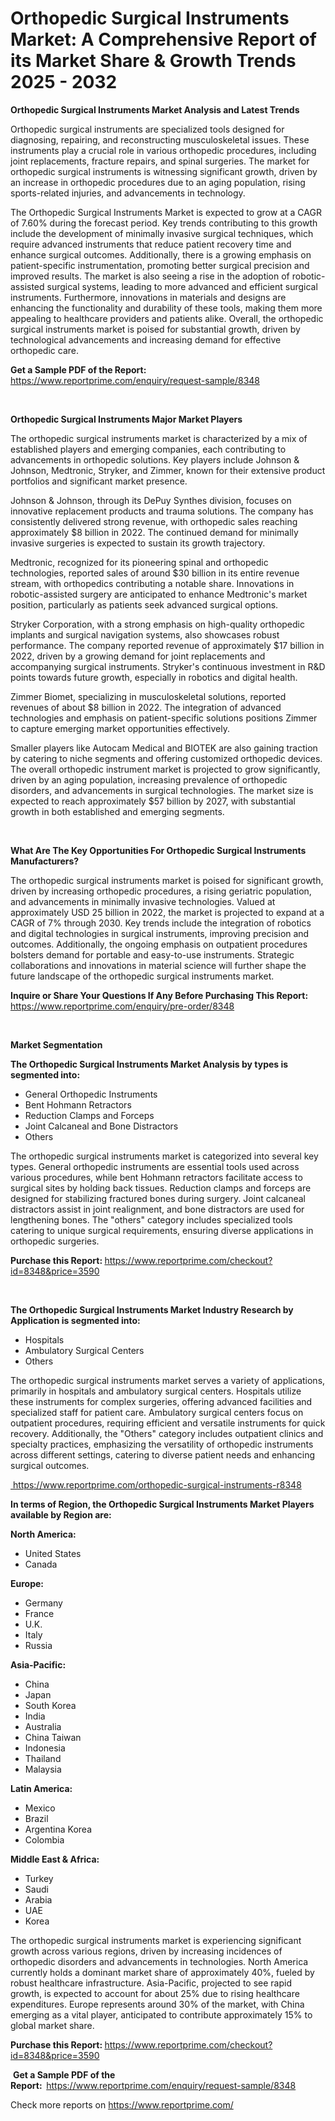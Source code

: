 <p><h1>Orthopedic Surgical Instruments Market: A Comprehensive Report of its Market Share & Growth Trends 2025 - 2032</h1></p><p><strong>Orthopedic Surgical Instruments Market Analysis and Latest Trends</strong></p>
<p><p>Orthopedic surgical instruments are specialized tools designed for diagnosing, repairing, and reconstructing musculoskeletal issues. These instruments play a crucial role in various orthopedic procedures, including joint replacements, fracture repairs, and spinal surgeries. The market for orthopedic surgical instruments is witnessing significant growth, driven by an increase in orthopedic procedures due to an aging population, rising sports-related injuries, and advancements in technology.</p><p>The Orthopedic Surgical Instruments Market is expected to grow at a CAGR of 7.60% during the forecast period. Key trends contributing to this growth include the development of minimally invasive surgical techniques, which require advanced instruments that reduce patient recovery time and enhance surgical outcomes. Additionally, there is a growing emphasis on patient-specific instrumentation, promoting better surgical precision and improved results. The market is also seeing a rise in the adoption of robotic-assisted surgical systems, leading to more advanced and efficient surgical instruments. Furthermore, innovations in materials and designs are enhancing the functionality and durability of these tools, making them more appealing to healthcare providers and patients alike. Overall, the orthopedic surgical instruments market is poised for substantial growth, driven by technological advancements and increasing demand for effective orthopedic care.</p></p>
<p><strong>Get a Sample PDF of the Report:&nbsp;</strong> <a href="https://www.reportprime.com/enquiry/request-sample/8348?utm_campaign=2990&utm_medium=2&utm_source=Github&utm_content=ia&utm_term=19032025&utm_id=orthopedic-surgical-instruments">https://www.reportprime.com/enquiry/request-sample/8348</a></p>
<p>&nbsp;</p>
<p><strong>Orthopedic Surgical Instruments Major Market Players</strong></p>
<p><p>The orthopedic surgical instruments market is characterized by a mix of established players and emerging companies, each contributing to advancements in orthopedic solutions. Key players include Johnson & Johnson, Medtronic, Stryker, and Zimmer, known for their extensive product portfolios and significant market presence.</p><p>Johnson & Johnson, through its DePuy Synthes division, focuses on innovative replacement products and trauma solutions. The company has consistently delivered strong revenue, with orthopedic sales reaching approximately $8 billion in 2022. The continued demand for minimally invasive surgeries is expected to sustain its growth trajectory.</p><p>Medtronic, recognized for its pioneering spinal and orthopedic technologies, reported sales of around $30 billion in its entire revenue stream, with orthopedics contributing a notable share. Innovations in robotic-assisted surgery are anticipated to enhance Medtronic's market position, particularly as patients seek advanced surgical options.</p><p>Stryker Corporation, with a strong emphasis on high-quality orthopedic implants and surgical navigation systems, also showcases robust performance. The company reported revenue of approximately $17 billion in 2022, driven by a growing demand for joint replacements and accompanying surgical instruments. Stryker's continuous investment in R&D points towards future growth, especially in robotics and digital health.</p><p>Zimmer Biomet, specializing in musculoskeletal solutions, reported revenues of about $8 billion in 2022. The integration of advanced technologies and emphasis on patient-specific solutions positions Zimmer to capture emerging market opportunities effectively.</p><p>Smaller players like Autocam Medical and BIOTEK are also gaining traction by catering to niche segments and offering customized orthopedic devices. The overall orthopedic instrument market is projected to grow significantly, driven by an aging population, increasing prevalence of orthopedic disorders, and advancements in surgical technologies. The market size is expected to reach approximately $57 billion by 2027, with substantial growth in both established and emerging segments.</p></p>
<p>&nbsp;</p>
<p><strong>What Are The Key Opportunities For Orthopedic Surgical Instruments Manufacturers?</strong></p>
<p><p>The orthopedic surgical instruments market is poised for significant growth, driven by increasing orthopedic procedures, a rising geriatric population, and advancements in minimally invasive technologies. Valued at approximately USD 25 billion in 2022, the market is projected to expand at a CAGR of 7% through 2030. Key trends include the integration of robotics and digital technologies in surgical instruments, improving precision and outcomes. Additionally, the ongoing emphasis on outpatient procedures bolsters demand for portable and easy-to-use instruments. Strategic collaborations and innovations in material science will further shape the future landscape of the orthopedic surgical instruments market.</p></p>
<p><strong>Inquire or Share Your Questions If Any Before Purchasing This Report:</strong> <a href="https://www.reportprime.com/enquiry/pre-order/8348?utm_campaign=2990&utm_medium=2&utm_source=Github&utm_content=ia&utm_term=19032025&utm_id=orthopedic-surgical-instruments">https://www.reportprime.com/enquiry/pre-order/8348</a></p>
<p>&nbsp;</p>
<p><strong>Market Segmentation</strong></p>
<p><strong>The Orthopedic Surgical Instruments Market Analysis by types is segmented into:</strong></p>
<p><ul><li>General Orthopedic Instruments</li><li>Bent Hohmann Retractors</li><li>Reduction Clamps and Forceps</li><li>Joint Calcaneal and Bone Distractors</li><li>Others</li></ul></p>
<p><p>The orthopedic surgical instruments market is categorized into several key types. General orthopedic instruments are essential tools used across various procedures, while bent Hohmann retractors facilitate access to surgical sites by holding back tissues. Reduction clamps and forceps are designed for stabilizing fractured bones during surgery. Joint calcaneal distractors assist in joint realignment, and bone distractors are used for lengthening bones. The "others" category includes specialized tools catering to unique surgical requirements, ensuring diverse applications in orthopedic surgeries.</p></p>
<p><strong>Purchase this Report:&nbsp;</strong><a href="https://www.reportprime.com/checkout?id=8348&price=3590&utm_campaign=2990&utm_medium=2&utm_source=Github&utm_content=ia&utm_term=19032025&utm_id=orthopedic-surgical-instruments">https://www.reportprime.com/checkout?id=8348&price=3590</a></p>
<p>&nbsp;</p>
<p><strong>The Orthopedic Surgical Instruments Market Industry Research by Application is segmented into:</strong></p>
<p><ul><li>Hospitals</li><li>Ambulatory Surgical Centers</li><li>Others</li></ul></p>
<p><p>The orthopedic surgical instruments market serves a variety of applications, primarily in hospitals and ambulatory surgical centers. Hospitals utilize these instruments for complex surgeries, offering advanced facilities and specialized staff for patient care. Ambulatory surgical centers focus on outpatient procedures, requiring efficient and versatile instruments for quick recovery. Additionally, the "Others" category includes outpatient clinics and specialty practices, emphasizing the versatility of orthopedic instruments across different settings, catering to diverse patient needs and enhancing surgical outcomes.</p></p>
<p><a href="https://www.reportprime.com/orthopedic-surgical-instruments-r8348?utm_campaign=2990&utm_medium=2&utm_source=Github&utm_content=ia&utm_term=19032025&utm_id=orthopedic-surgical-instruments">&nbsp;https://www.reportprime.com/orthopedic-surgical-instruments-r8348</a></p>
<p><strong>In terms of Region, the Orthopedic Surgical Instruments Market Players available by Region are:</strong></p>
<p>
    <p> <strong> North America: </strong>
        <ul>
            <li>United States</li>
            <li>Canada</li>
        </ul>
        </p> 
    <p> <strong> Europe: </strong>
        <ul>
            <li>Germany</li>
            <li>France</li>
            <li>U.K.</li>
            <li>Italy</li>
            <li>Russia</li>
        </ul>
        </p> 
    <p> <strong> Asia-Pacific: </strong>
        <ul>
            <li>China</li>
            <li>Japan</li>
            <li>South Korea</li>
            <li>India</li>
            <li>Australia</li>
            <li>China Taiwan</li>
            <li>Indonesia</li>
            <li>Thailand</li>
            <li>Malaysia</li>
        </ul>
        </p> 
    <p> <strong> Latin America: </strong>
        <ul>
            <li>Mexico</li>
            <li>Brazil</li>
            <li>Argentina Korea</li>
            <li>Colombia</li>
        </ul>
        </p> 
    <p> <strong> Middle East & Africa: </strong>
        <ul>
            <li>Turkey</li>
            <li>Saudi</li>
            <li>Arabia</li>
            <li>UAE</li>
            <li>Korea</li>
        </ul>
    </p>
    </p>
<p><p>The orthopedic surgical instruments market is experiencing significant growth across various regions, driven by increasing incidences of orthopedic disorders and advancements in technologies. North America currently holds a dominant market share of approximately 40%, fueled by robust healthcare infrastructure. Asia-Pacific, projected to see rapid growth, is expected to account for about 25% due to rising healthcare expenditures. Europe represents around 30% of the market, with China emerging as a vital player, anticipated to contribute approximately 15% to global market share.</p></p>
<p><strong>Purchase this Report: </strong><a href="https://www.reportprime.com/checkout?id=8348&price=3590&utm_campaign=2990&utm_medium=2&utm_source=Github&utm_content=ia&utm_term=19032025&utm_id=orthopedic-surgical-instruments">https://www.reportprime.com/checkout?id=8348&price=3590</a></p>
<p>&nbsp;<strong>Get a Sample PDF of the Report:&nbsp;&nbsp;</strong><a href="https://www.reportprime.com/enquiry/request-sample/8348?utm_campaign=2990&utm_medium=2&utm_source=Github&utm_content=ia&utm_term=19032025&utm_id=orthopedic-surgical-instruments">https://www.reportprime.com/enquiry/request-sample/8348</a></p>
<p><strong></strong></p>
<p>Check more reports on <a href="https://www.reportprime.com/?utm_campaign=2990&utm_medium=2&utm_source=Github&utm_content=ia&utm_term=19032025&utm_id=orthopedic-surgical-instruments">https://www.reportprime.com/</a></p>